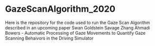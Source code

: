# GazeScanAlgorithm_2020

Here is the repository for the code used to run the Gaze Scan Algorithm described in an upcoming paper Swan Goldstein Savage Zhang Ahmadi Bowers - Automatic Processing of Gaze Movements to Quantify Gaze Scanning Behaivors in the Driving Simulator
